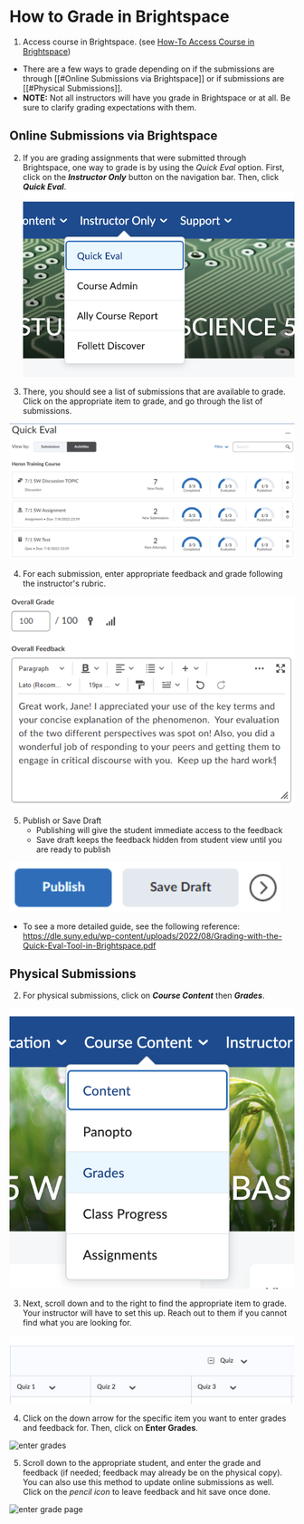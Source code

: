 # How to Grade in Brightspace

1. Access course in Brightspace. (see [How-To Access Course in Brightspace](../5%20Resources/How-Tos/How-To%20Access%20Course%20in%20Brightspace.md))

- There are a few ways to grade depending on if the submissions are through [[#Online Submissions via Brightspace]] or if submissions are [[#Physical Submissions]].
- **NOTE:** Not all instructors will have you grade in Brightspace or at all. Be sure to clarify grading expectations with them.

## Online Submissions via Brightspace

2. If you are grading assignments that were submitted through Brightspace, one way to grade is by using the *Quick Eval* option. First, click on the ***Instructor Only*** button on the navigation bar. Then, click ***Quick Eval***.
![quick eval button](/images/brightspace_grade.png)


3. There, you should see a list of submissions that are available to grade. Click on the appropriate item to grade, and go through the list of submissions. 

![brightspace quick eval example](/images/brightspace_grade_quick.png)


4. For each submission, enter appropriate feedback and grade following the instructor's rubric.

![submission example](/images/brightspace_grade_example.png)

5. Publish or Save Draft
	- Publishing will give the student immediate access to the feedback
	- Save draft keeps the feedback hidden from student view until you are ready to publish

![publish or save draft](/images/brightspace_grade_publish.png)


- To see a more detailed guide, see the following reference: https://dle.suny.edu/wp-content/uploads/2022/08/Grading-with-the-Quick-Eval-Tool-in-Brightspace.pdf


## Physical Submissions

2. For physical submissions, click on ***Course Content*** then ***Grades***.

![access grades](/images/brightspace_grades.png)



3. Next, scroll down and to the right to find the appropriate item to grade. Your instructor will have to set this up. Reach out to them if you cannot find what you are looking for.

![grading quiz example](/images/brightspace_quiz.png)


4. Click on the down arrow for the specific item you want to enter grades and feedback for. Then, click on **Enter Grades**.

![enter grades](brightspace_enter_grades.png)



5. Scroll down to the appropriate student, and enter the grade and feedback (if needed; feedback may already be on the physical copy). You can also use this method to update online submissions as well. Click on the *pencil icon* to leave feedback and hit save once done. 

![enter grade page](brightspace_enter_grades_feedback.png)
